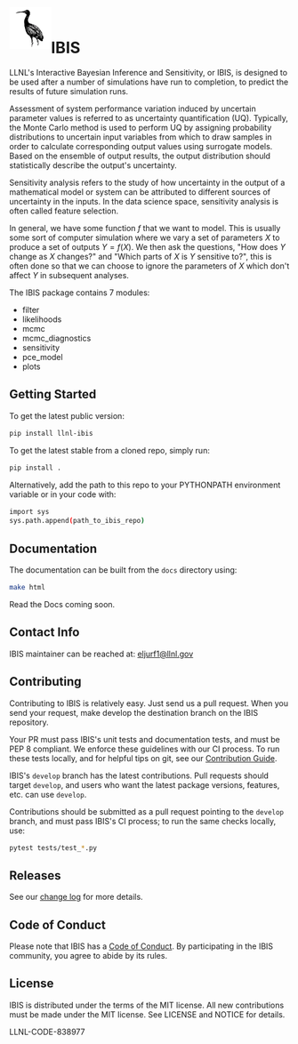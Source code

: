 <img align="left" width="75" height="75" src="./logo.png"> <br> 
# IBIS

LLNL's Interactive Bayesian Inference and Sensitivity, or IBIS, is designed to be used after a number of simulations have run to completion, to predict the results of future simulation runs.

Assessment of system performance variation induced by uncertain parameter values is referred to as uncertainty quantification (UQ). Typically, the Monte Carlo method is used to perform UQ by assigning probability distributions to uncertain input variables from which to draw samples in order to calculate corresponding output values using surrogate models. Based on the ensemble of output results, the output distribution should statistically describe the output's uncertainty.

Sensitivity analysis refers to the study of how uncertainty in the output of a mathematical model or system can be attributed to different sources of uncertainty in the inputs. In the data science space, sensitivity analysis is often called feature selection. 

In general, we have some function $`f`$ that we want to model. This is usually some sort of computer simulation where we vary a set of parameters $`X`$ to produce a set of outputs $`Y=f(X)`$.
We then ask the questions, "How does $`Y`$ change as $`X`$ changes?" and "Which parts of $`X`$ is $`Y`$ sensitive to?", this is often done so that we can choose to ignore the parameters of $`X`$ which don't affect $`Y`$ in subsequent analyses.

The IBIS package contains 7 modules:
   - filter
   - likelihoods
   - mcmc
   - mcmc_diagnostics
   - sensitivity
   - pce_model
   - plots

## Getting Started

To get the latest public version:

```bash
pip install llnl-ibis
```

To get the latest stable from a cloned repo, simply run:

```bash
pip install .
```

Alternatively, add the path to this repo to your PYTHONPATH environment variable or in your code with:

```bash
import sys
sys.path.append(path_to_ibis_repo)
```
## Documentation
The documentation can be built from the `docs` directory using:

```bash
make html
```

Read the Docs coming soon.

## Contact Info

IBIS maintainer can be reached at: eljurf1@llnl.gov

## Contributing

Contributing to IBIS is relatively easy. Just send us a pull request. When you send your request, make develop the destination branch on the IBIS repository.

Your PR must pass IBIS's unit tests and documentation tests, and must be PEP 8 compliant. We enforce these guidelines with our CI process. To run these tests locally, and for helpful tips on git, see our [Contribution Guide](.github/workflows/CONTRIBUTING.md).

IBIS's `develop` branch has the latest contributions. Pull requests should target `develop`, and users who want the latest package versions, features, etc. can use `develop`.


Contributions should be submitted as a pull request pointing to the `develop` branch, and must pass IBIS's CI process; to run the same checks locally, use:

```bash
pytest tests/test_*.py
```

## Releases
See our [change log](CHANGELOG.md) for more details.

## Code of Conduct
Please note that IBIS has a [Code of Conduct](.github/workflows/CODE_OF_CONDUCT.md). By participating in the IBIS community, you agree to abide by its rules.

## License
IBIS is distributed under the terms of the MIT license. All new contributions must be made under the MIT license. See LICENSE and NOTICE for details.

LLNL-CODE-838977